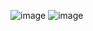 ![image](https://user-images.githubusercontent.com/101814171/185220688-5863373b-83b3-45b6-b9cc-332906dcd9ee.png)
![image](https://user-images.githubusercontent.com/101814171/185220707-30c62337-03d7-4c4a-b556-7f8e40f17fd7.png)
